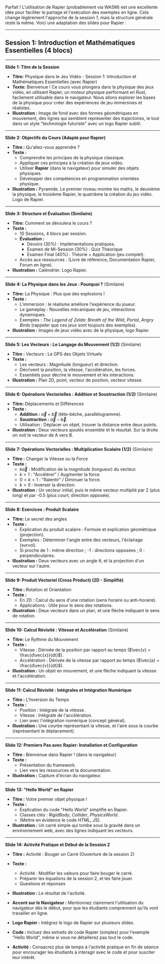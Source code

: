 Parfait ! L'utilisation de Rapier (probablement via WASM) est une excellente idée pour faciliter le partage et l'exécution des exemples en ligne. Cela change légèrement l'approche de la session 1, mais la structure générale reste la même. Voici une adaptation des slides pour Rapier :

---

## **Session 1: Introduction et Mathématiques Essentielles (4 blocs)**

---

**Slide 1: Titre de la Session**

*   **Titre:** Physique dans le Jeu Vidéo - Session 1: Introduction et Mathématiques Essentielles (avec Rapier)
*   **Texte:** Bienvenue ! Ce cours vous plongera dans la physique des jeux vidéo, en utilisant Rapier, un moteur physique performant en Rust, facilement utilisable dans le navigateur. Nous allons explorer les bases de la physique pour créer des expériences de jeu immersives et réalistes.
*   **Illustration :**  Image de fond avec des formes géométriques en mouvement, des lignes qui semblent représenter des trajectoires, le tout dans un style "technologie futuriste" avec un logo Rapier subtil.

---

**Slide 2: Objectifs du Cours (Adapté pour Rapier)**

*   **Titre :** Qu'allez-vous apprendre ?
*   **Texte :**
    *   Comprendre les principes de la physique classique.
    *   Appliquer ces principes à la création de jeux vidéo.
    *   Utiliser **Rapier** (dans le navigateur) pour simuler des objets physiques.
    *   Développer des compétences en programmation orientées physique.
*   **Illustration :** Pyramide. Le premier niveau montre les maths, le deuxième la physique, le troisième Rapier, le quatrième la création du jeu vidéo. Logo de Rapier.

---

**Slide 3: Structure et Évaluation (Similaire)**

*   **Titre:** Comment se déroulera le cours ?
*   **Texte :**
    *   10 Sessions, 4 blocs par session.
    *   **Évaluation :**
        *   Devoirs (30%) : Implémentations pratiques.
        *   Examen de Mi-Session (30%) : Quiz Théorique
        *   Examen Final (40%) : Théorie + Application (jeu complet).
    *   Accès aux ressources : (Livre de référence, Documentation Rapier, Forum en ligne).
*   **Illustration :** Calendrier. Logo Rapier.

---

**Slide 4: La Physique dans les Jeux : Pourquoi ?** (Similaire)

*   **Titre:**  La Physique : Plus que des explosions !
*   **Texte :**
    *   L'immersion : le réalisme améliore l'expérience du joueur.
    *   Le gameplay :  Nouvelles mécaniques de jeu, interactions dynamiques.
    *   Exemples : *The Legend of Zelda: Breath of the Wild*, *Portal*, *Angry Birds* (rappeler que ces jeux sont toujours des exemples).
*   **Illustration :** Images de jeux vidéo avec de la physique, logo Rapier.

---

**Slide 5:  Les Vecteurs : Le Langage du Mouvement (1/2)** (Similaire)

*   **Titre :** Vecteurs : Le GPS des Objets Virtuels
*   **Texte :**
    *   Les vecteurs : Magnitude (longueur) et direction.
    *   Décrivent la position, la vitesse, l'accélération, les forces.
    *   Essentiels pour décrire le mouvement et les interactions.
*   **Illustration :** Plan 2D, point, vecteur de position, vecteur vitesse.

---

**Slide 6:  Opérations Vectorielles : Addition et Soustraction (1/2)** (Similaire)

*   **Titre:**  Déplacements et Différences
*   **Texte :**
    *   **Addition :**  $\vec{a} + \vec{b}$ (tête-bêche, parallélogramme).
    *   **Soustraction :**  $\vec{a} - \vec{b}$.
    *   Utilisation : Déplacer un objet, trouver la distance entre deux points.
*   **Illustration :**  Deux vecteurs ajoutés ensemble et le résultat. Sur la droite on voit le vecteur de A vers B.

---

**Slide 7: Opérations Vectorielles : Multiplication Scalaire (1/2)** (Similaire)

*   **Titre :**  Changer la Vitesse ou la Force
*   **Texte :**
    *   $k \vec{a}$ : Modification de la *magnitude* (longueur) du vecteur.
    *   $k > 1$ :  "Accélérer" / Augmenter la force.
    *   $0 < k < 1$ : "Ralentir" / Diminuer la force.
    *   $k < 0$ : Inverser la direction.
*   **Illustration :**  Un vecteur initial, puis le même vecteur multiplié par 2 (plus long) et par -0.5 (plus court, direction opposée).

---

**Slide 8: Exercices : Produit Scalaire**

*   **Titre:**  Le secret des angles
*   **Texte :**
    *   Explication du produit scalaire : Formule et explication géométrique (projection).
    *   Exemples : Déterminer l'angle entre des vecteurs, l'éclairage (survol).
    *   Si proche de 1 : même direction ; -1 : directions opposées ; 0 : perpendiculaires.
*   **Illustration :** Deux vecteurs avec un angle θ, et la projection d'un vecteur sur l'autre.

---

**Slide 9:  Produit Vectoriel (Cross Product) (2D - Simplifié)**

*   **Titre :**  Rotation et Orientation
*   **Texte :**
    *   En 2D :  Calcul du sens d'une rotation (sens horaire ou anti-horaire).
    *   Applications : Utile pour le sens des rotations.
*   **Illustration :**  Deux vecteurs dans un plan, et une flèche indiquant le sens de rotation.

---

**Slide 10:  Calcul Révisité : Vitesse et Accélération** (Similaire)

*   **Titre:**  Le Rythme du Mouvement
*   **Texte :**
    *   Vitesse : Dérivée de la position par rapport au temps ($\vec{v} = \frac{d\vec{x}}{dt}$).
    *   Accélération : Dérivée de la vitesse par rapport au temps ($\vec{a} = \frac{d\vec{v}}{dt}$).
*   **Illustration :**  Un objet en mouvement, et une flèche indiquant la vitesse et l'accélération.

---

**Slide 11:  Calcul Révisité : Intégrales et Intégration Numérique**

*   **Titre :**  L'Inversion du Temps
*   **Texte :**
    *   Position : Intégrale de la vitesse.
    *   Vitesse : Intégrale de l'accélération.
    *   Lien avec l'intégration numérique (concept général).
*   **Illustration :** Une courbe représentant la vitesse, et l'aire sous la courbe (représentant le déplacement).

---

**Slide 12: Premiers Pas avec Rapier: Installation et Configuration**

*   **Titre :**  Bienvenue dans Rapier ! (dans le navigateur)
*   **Texte :**
    *   Présentation du framework.
    *   Lien vers les ressources et la documentation.
*   **Illustration :** Capture d'écran du navigateur.

---

**Slide 13:  "Hello World" en Rapier**

*   **Titre :** Votre premier objet physique !
*   **Texte :**
    *   Explication du code "Hello World" simplifié en Rapier.
    *   Classes clés : *RigidBody*, *Collider*, *PhysicsWorld*.
    *   (Mettre en évidence le code HTML, JS).
*   **Illustration :** Un carré simple qui tombe sous la gravité dans un environnement web, avec des lignes indiquant les vecteurs.

---

**Slide 14:  Activité Pratique et Début de la Session 2**

*   **Titre :** Activité : Bouger un Carré (Ouverture de la session 2)
*   **Texte :**
    *   Activité : Modifier les valeurs pour faire bouger le carré.
    *   Préparer les équations de la session 2, et les faire jouer.
    *   Questions et réponses
*   **Illustration :** Le résultat de l'activité.

*   **Accent sur le Navigateur :** Mentionnez clairement l'utilisation du navigateur dès le début, pour que les étudiants comprennent qu'ils vont travailler en ligne.
*   **Logo Rapier :** Intégrez le logo de Rapier sur plusieurs slides.
*   **Code :** Incluez des extraits de code Rapier (simples) pour l'exemple "Hello World", même si vous ne détaillerez pas tout le code.
*   **Activité :**  Consacrez plus de temps à l'activité pratique en fin de séance pour encourager les étudiants à interagir avec le code et pour susciter leur intérêt.
